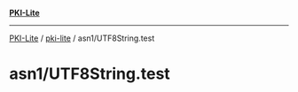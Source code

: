 [**PKI-Lite**](../../../README.md)

---

[PKI-Lite](../../../README.md) / [pki-lite](../../README.md) / asn1/UTF8String.test

# asn1/UTF8String.test
